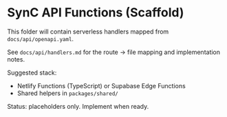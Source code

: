 # SynC API Functions (Scaffold)

This folder will contain serverless handlers mapped from `docs/api/openapi.yaml`.

See `docs/api/handlers.md` for the route → file mapping and implementation notes.

Suggested stack:
- Netlify Functions (TypeScript) or Supabase Edge Functions
- Shared helpers in `packages/shared/`

Status: placeholders only. Implement when ready.
